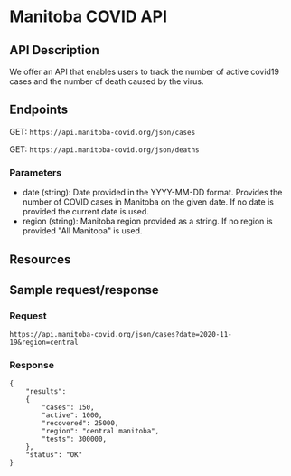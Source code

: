# Manitoba COVID API

## API Description
We offer an API that enables users to track the number of active covid19 cases and the number of death caused by the virus.

## Endpoints
GET: `https://api.manitoba-covid.org/json/cases`

GET: `https://api.manitoba-covid.org/json/deaths`

### Parameters
* date (string): Date provided in the YYYY-MM-DD format. Provides the number of COVID cases in Manitoba on the given date. If no date is provided the current date is used. 
* region (string): Manitoba region provided as a string. If no region is provided "All Manitoba" is used. 

## Resources

## Sample request/response
### Request
```
https://api.manitoba-covid.org/json/cases?date=2020-11-19&region=central
```

### Response
```
{
    "results":
    {
        "cases": 150,
        "active": 1000,
        "recovered": 25000,
        "region": "central manitoba",
        "tests": 300000,
    },
    "status": "OK"
}
```
